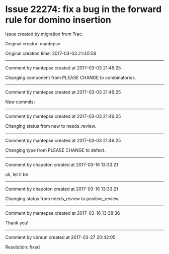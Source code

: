 # Issue 22274: fix a bug in the forward rule for domino insertion

Issue created by migration from Trac.

Original creator: mantepse

Original creation time: 2017-03-03 21:40:58




---

Comment by mantepse created at 2017-03-03 21:46:25

Changing component from PLEASE CHANGE to combinatorics.


---

Comment by mantepse created at 2017-03-03 21:46:25

New commits:


---

Comment by mantepse created at 2017-03-03 21:46:25

Changing status from new to needs_review.


---

Comment by mantepse created at 2017-03-03 21:46:25

Changing type from PLEASE CHANGE to defect.


---

Comment by chapoton created at 2017-03-16 13:33:21

ok, let it be


---

Comment by chapoton created at 2017-03-16 13:33:21

Changing status from needs_review to positive_review.


---

Comment by mantepse created at 2017-03-16 13:38:36

Thank you!


---

Comment by vbraun created at 2017-03-27 20:42:05

Resolution: fixed
